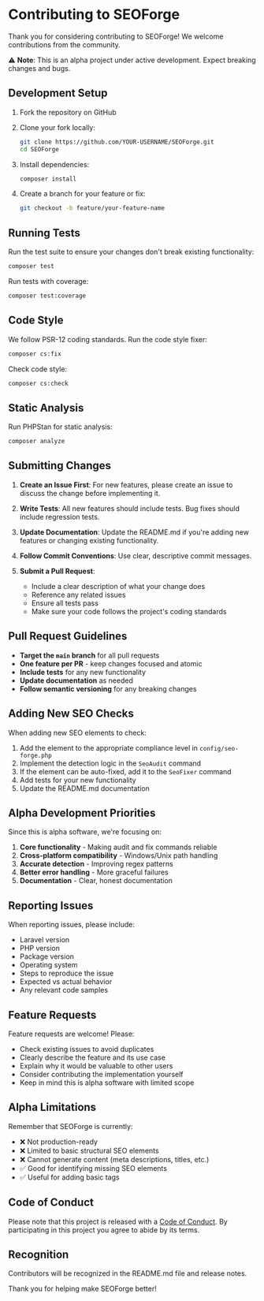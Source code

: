 # Contributing to SEOForge

Thank you for considering contributing to SEOForge! We welcome contributions from the community.

⚠️ **Note**: This is an alpha project under active development. Expect breaking changes and bugs.

## Development Setup

1. Fork the repository on GitHub
2. Clone your fork locally:
   ```bash
   git clone https://github.com/YOUR-USERNAME/SEOForge.git
   cd SEOForge
   ```

3. Install dependencies:
   ```bash
   composer install
   ```

4. Create a branch for your feature or fix:
   ```bash
   git checkout -b feature/your-feature-name
   ```

## Running Tests

Run the test suite to ensure your changes don't break existing functionality:

```bash
composer test
```

Run tests with coverage:
```bash
composer test:coverage
```

## Code Style

We follow PSR-12 coding standards. Run the code style fixer:

```bash
composer cs:fix
```

Check code style:
```bash
composer cs:check
```

## Static Analysis

Run PHPStan for static analysis:
```bash
composer analyze
```

## Submitting Changes

1. **Create an Issue First**: For new features, please create an issue to discuss the change before implementing it.

2. **Write Tests**: All new features should include tests. Bug fixes should include regression tests.

3. **Update Documentation**: Update the README.md if you're adding new features or changing existing functionality.

4. **Follow Commit Conventions**: Use clear, descriptive commit messages.

5. **Submit a Pull Request**: 
   - Include a clear description of what your change does
   - Reference any related issues
   - Ensure all tests pass
   - Make sure your code follows the project's coding standards

## Pull Request Guidelines

- **Target the `main` branch** for all pull requests
- **One feature per PR** - keep changes focused and atomic
- **Include tests** for any new functionality
- **Update documentation** as needed
- **Follow semantic versioning** for any breaking changes

## Adding New SEO Checks

When adding new SEO elements to check:

1. Add the element to the appropriate compliance level in `config/seo-forge.php`
2. Implement the detection logic in the `SeoAudit` command
3. If the element can be auto-fixed, add it to the `SeoFixer` command
4. Add tests for your new functionality
5. Update the README.md documentation

## Alpha Development Priorities

Since this is alpha software, we're focusing on:

1. **Core functionality** - Making audit and fix commands reliable
2. **Cross-platform compatibility** - Windows/Unix path handling
3. **Accurate detection** - Improving regex patterns
4. **Better error handling** - More graceful failures
5. **Documentation** - Clear, honest documentation

## Reporting Issues

When reporting issues, please include:

- Laravel version
- PHP version  
- Package version
- Operating system
- Steps to reproduce the issue
- Expected vs actual behavior
- Any relevant code samples

## Feature Requests

Feature requests are welcome! Please:

- Check existing issues to avoid duplicates
- Clearly describe the feature and its use case
- Explain why it would be valuable to other users
- Consider contributing the implementation yourself
- Keep in mind this is alpha software with limited scope

## Alpha Limitations

Remember that SEOForge is currently:

- ❌ Not production-ready
- ❌ Limited to basic structural SEO elements
- ❌ Cannot generate content (meta descriptions, titles, etc.)
- ✅ Good for identifying missing SEO elements
- ✅ Useful for adding basic tags

## Code of Conduct

Please note that this project is released with a [Code of Conduct](CODE_OF_CONDUCT.md). By participating in this project you agree to abide by its terms.

## Recognition

Contributors will be recognized in the README.md file and release notes.

Thank you for helping make SEOForge better! 